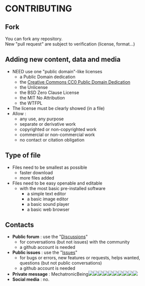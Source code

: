 # CONTRIBUTING

## Fork
You can fork any repository.  
New "pull request" are subject to verification (license, format...)

## Adding new content, data and media
- NEED use one "public domain"-like licenses
  - a Public Domain dedication
  - the [Creative Commons CC0 Public Domain Dedication](LICENSE)
  - the Unlicense
  - the BSD Zero Clause License
  - the MIT No Attribution
  - the WTFPL
- The license must be clearly showed (in a file)
- Allow :
  - any use, any purpose
  - separate or derivative work
  - copyrighted or non-copyrighted work
  - commercial or non-commercial work
  - no contact or citation obligation

## Type of file
- Files need to be smallest as possible
  - faster download
  - more files added
- Files need to be easy openable and editable
  - with the most basic pre-installed software
    - a simple text editor
    - a basic image editor
    - a basic sound player
    - a basic web browser

## Contacts
- **Public forum** : use the "[Discussions](https://github.com/MechatronicBeing/resources/discussions/)"
  - for conversations (but not issues) with the community
  - a github account is needed
- **Public issues** : use the "[Issues](https://github.com/MechatronicBeing/resources/issues/)"
  - for bugs or errors, new features or requests, helps wanted, questions (but not public conversations)
  - a github account is needed
- **Private message** : MechatronicBeing![](https://raw.githubusercontent.com/MechatronicBeing/resources-writing/main/images/symbols/sign/atsign.png)![](https://raw.githubusercontent.com/MechatronicBeing/resources-writing/main/images/symbols/bf/g.png)![](https://raw.githubusercontent.com/MechatronicBeing/resources-writing/main/images/symbols/bf/m.png)![](https://raw.githubusercontent.com/MechatronicBeing/resources-writing/main/images/symbols/bf/a.png)![](https://raw.githubusercontent.com/MechatronicBeing/resources-writing/main/images/symbols/bf/i.png)![](https://raw.githubusercontent.com/MechatronicBeing/resources-writing/main/images/symbols/bf/l.png)![](https://raw.githubusercontent.com/MechatronicBeing/resources-writing/main/images/symbols/sign/centerdot.png)![](https://raw.githubusercontent.com/MechatronicBeing/resources-writing/main/images/symbols/bf/c.png)![](https://raw.githubusercontent.com/MechatronicBeing/resources-writing/main/images/symbols/bf/o.png)![](https://raw.githubusercontent.com/MechatronicBeing/resources-writing/main/images/symbols/bf/m.png)
- **Social media** : no. 
